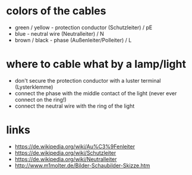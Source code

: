 # colors of the cables 

* green / yellow    - protection conductor (Schutzleiter) / pE
* blue              - neutral wire (Neutralleiter) / N
* brown / black     - phase (Außenleiter/Polleiter) / L

# where to cable what by a lamp/light

* don't secure the protection conductor with a luster terminal (Lysterklemme)
* connect the phase with the middle contact of the light (never ever connect on the ring!)
* connect the neutral wire with the ring of the light

# links

* https://de.wikipedia.org/wiki/Au%C3%9Fenleiter
* https://de.wikipedia.org/wiki/Schutzleiter
* https://de.wikipedia.org/wiki/Neutralleiter
* http://www.m1molter.de/Bilder-Schaubilder-Skizze.htm

